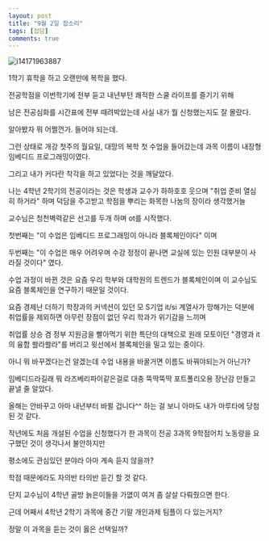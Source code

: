 ```yaml
---
layout: post
title: "9월 2일 잡소리"
tags: [잡담]
comments: true
---
```


![i14171963887](https://user-images.githubusercontent.com/26412908/64120248-aa938200-cdd6-11e9-9c6f-51473e3fbded.jpg)


1학기 휴학을 하고 오랜만에 복학을 했다.

전공학점을 이번학기에 전부 듣고 내년부턴 쾌적한 스쿨 라이프를 즐기기 위해

남은 전공심화를 시간표에 전부 때려박았는데 사실 내가 뭘 신청했는지도 잘 몰랐다.

알아봤자 뭐 어쩔껀가. 들어야 되는데.

그런 상태로 개강 첫주의 월요일, 대망의 복학 첫 수업을 들어갔는데 과목 이름이 내장형 임베디드 프로그래밍이였다.

그리고 내가 커다란 착각을 하고 있었다는 것을 깨달았다.

나는 4학년 2학기의 전공이라는 것은 학생과 교수가 하하호호 웃으며 "취업 준비 열심히 하거라" 하며 덕담을 주고받고 학점을 뿌리는 화목한 나눔의 장이라 생각했거늘

교수님은 청천벽력같은 선고를 두개 하며 ot를 시작했다.

첫번째는 "이 수업은 임베디드 프로그래밍이 아니라 블록체인이다" 이며

두번째는 "이 수업은 매우 어려우며 수강 정정이 끝나면 교실에 있는 인원 대부분이 사라질 것이다" 였다.

수업 과정이 바뀐 것은 요즘 우리 학부와 대학원의 트렌드가 블록체인이며 이 교수님도 요즘 블록체인을 연구하기 때문일 것이다.

요즘 경제난 더하기 학장과의 커넥션이 있던 모 S기업 it/si 계열사가 망해가는 덕분에 취업률을 제외하면 아무런 장점이 없던 우리 학과가 위기감을 느끼며

취업률 상승 겸 정부 지원금을 빨아먹기 위한 특단의 대책으로 원래 모토이던 "경영과 it의 융합 쏼라쏼라"를 버리고 윗선에서 블록체인을 밀고 있는 중이다.

아니 뭐 바꾸겠다는건 알겠는데 수업 내용을 바꿀거면 이름도 바꿔야되는거 아닌가?

임베디드라길래 뭐 라즈베리파이같은걸로 대충 뚝딱뚝딱 포트폴리오용 장난감 만들고 끝낼 줄 알았다.

올해는 안바꾸고 아마 내년부터 바뀔 겁니다^^ 하는 걸 보니 아마도 내가 마루타에 당첨된 것 같다.

작년에도 처음 개설된 수업을 신청했다가 한 과목이 전공 3과목 9학점어치 노동량을 요구했던 것이 생각나서 불안하지만

평소에도 관심있던 분야라 아마 계속 듣지 않을까?

학점 때문에라도 자의반 타의반 듣긴 할 것 같다.

단지 교수님이 4학년 골방 늙은이들을 가엾이 여겨 좀 살살 다뤄줬으면 한다.

근데 어째서 4학년 2학기 과목에 중간 기말 개인과제 팀플이 다 있는거지?

정말 이 과목을 듣는 것이 옳은 선택일까?